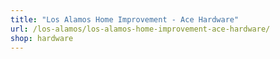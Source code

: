 ```yaml
---
title: "Los Alamos Home Improvement - Ace Hardware"
url: /los-alamos/los-alamos-home-improvement-ace-hardware/
shop: hardware
---
```

